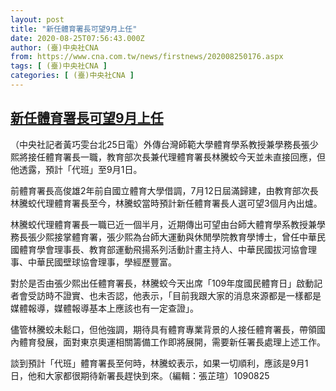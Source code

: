 ```yaml
---
layout: post
title: "新任體育署長可望9月上任"
date: 2020-08-25T07:56:43.000Z
author: (臺)中央社CNA
from: https://www.cna.com.tw/news/firstnews/202008250176.aspx
tags: [ (臺)中央社CNA ]
categories: [ (臺)中央社CNA ]
---
```

<!--1598342203000-->
[新任體育署長可望9月上任](https://www.cna.com.tw/news/firstnews/202008250176.aspx)
------

<div>
<div></div><div class="paragraph"><p>（中央社記者黃巧雯台北25日電）外傳台灣師範大學體育學系教授兼學務長張少熙將接任體育署長一職，教育部次長兼代理體育署長林騰蛟今天並未直接回應，但他透露，預計「代班」至9月1日。</p><p>前體育署長高俊雄2年前自國立體育大學借調，7月12日屆滿歸建，由教育部次長林騰蛟代理體育署長至今，林騰蛟當時預計新任體育署長人選可望3個月內出爐。</p><p>林騰蛟代理體育署長一職已近一個半月，近期傳出可望由台師大體育學系教授兼學務長張少熙接掌體育署，張少熙為台師大運動與休閒學院教育學博士，曾任中華民國體育學會理事長、教育部運動飛揚系列活動計畫主持人、中華民國拔河協會理事、中華民國壁球協會理事，學經歷豐富。</p><p>對於是否由張少熙出任體育署長，林騰蛟今天出席「109年度國民體育日」啟動記者會受訪時不證實、也未否認，他表示，「目前我跟大家的消息來源都是一樣都是媒體報導，媒體報導基本上應該也有一定查證」。</p><p>儘管林騰蛟未鬆口，但他強調，期待具有體育專業背景的人接任體育署長，帶領國內體育發展，面對東京奧運相關籌備工作即將展開，需要新任署長處理上述工作。</p><p>談到預計「代班」體育署長至何時，林騰蛟表示，如果一切順利，應該是9月1日，他和大家都很期待新署長趕快到來。（編輯：張芷瑄）1090825</p></div>
</div>
